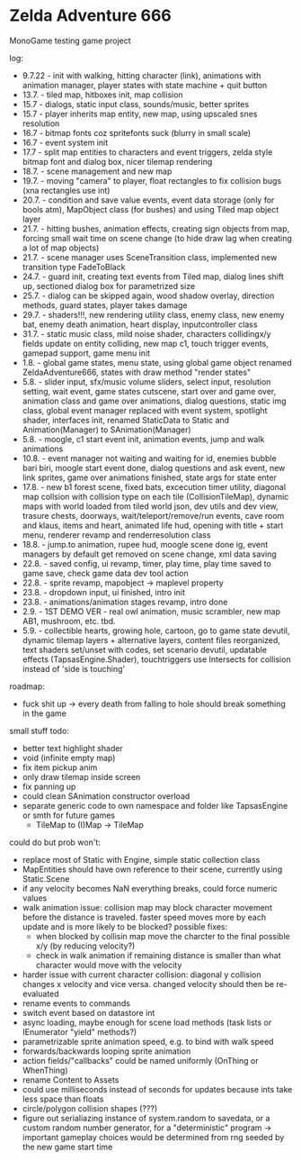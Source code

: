 # Zelda Adventure 666

MonoGame testing game project

log:
* 9.7.22 - init with walking, hitting character (link), animations with animation manager, player states with state machine + quit button
* 13.7. - tiled map, hitboxes init, map collision
* 15.7 - dialogs, static input class, sounds/music, better sprites
* 15.7 - player inherits map entity, new map, using upscaled snes resolution
* 16.7 - bitmap fonts coz spritefonts suck (blurry in small scale)
* 16.7 - event system init
* 17.7 - split map entities to characters and event triggers, zelda style bitmap font and dialog box, nicer tilemap rendering
* 18.7. - scene management and new map
* 19.7. - moving "camera" to player, float rectangles to fix collision bugs (xna rectangles use int)
* 20.7. - condition and save value events, event data storage (only for bools atm), MapObject class (for bushes) and using Tiled map object layer
* 21.7. - hitting bushes, animation effects, creating sign objects from map, forcing small wait time on scene change (to hide draw lag when creating a lot of map objects)
* 21.7. - scene manager uses SceneTransition class, implemented new transition type FadeToBlack
* 24.7. - guard init, creating text events from Tiled map, dialog lines shift up, sectioned dialog box for parametrized size
* 25.7. - dialog can be skipped again, wood shadow overlay, direction methods, guard states, player takes damage
* 29.7. - shaders!!!, new rendering utility class, enemy class, new enemy bat, enemy death animation, heart display, inputcontroller class
* 31.7. - static music class, mild noise shader, characters collidingx/y fields update on entity colliding, new map c1, touch trigger events, gamepad support, game menu init
* 1.8. - global game states, menu state, using global game object renamed ZeldaAdventure666, states with draw method "render states"
* 5.8. - slider input, sfx/music volume sliders, select input, resolution setting, wait event, game states cutscene, start over and game over, animation class and game over animations, dialog questions, static img class, global event manager replaced with event system, spotlight shader, interfaces init, renamed StaticData to Static and Animation(Manager) to SAnimation(Manager)
* 5.8. - moogle, c1 start event init, animation events, jump and walk animations
* 10.8. - event manager not waiting and waiting for id, enemies bubble bari biri, moogle start event done, dialog questions and ask event, new link sprites, game over animations finished, state args for state enter
* 17.8. - new b1 forest scene, fixed bats, excecution timer utility, diagonal map collsion with collision type on each tile (CollisionTileMap), dynamic maps with world loaded from tiled world json, dev utils and dev view, trasure chests, doorways, wait/teleport/remove/run events, cave room and  klaus, items and heart, animated life hud, opening with title + start menu, renderer revamp and renderresolution class
* 18.8. - jump.to animation, rupee hud, moogle scene done ig, event managers by default get removed on scene change, xml data saving
* 22.8. - saved config, ui revamp, timer, play time, play time saved to game save, check game data dev tool action
* 22.8. - sprite revamp, mapobject -> maplevel property
* 23.8. - dropdown input, ui finished, intro init
* 23.8. - animations/animation stages revamp, intro done
* 2.9. - 1ST DEMO VER - real owl animation, music scrambler, new map AB1, mushroom, etc. tbd.
* 5.9. - collectible hearts, growing hole, cartoon, go to game state devutil, dynamic tilemap layers + alternative layers, content files reorganized, text shaders set/unset with codes, set scenario devutil, updatable effects (TapsasEngine.Shader), touchtriggers use Intersects for collision instead of 'side is touching'

roadmap:
* fuck shit up -> every death from falling to hole should break something in the game

small stuff todo:
* better text highlight shader
* void (infinite empty map)
* fix item pickup anim
* only draw tilemap inside screen
* fix panning up
* could clean SAnimation constructor overload
* separate generic code to own namespace and folder like TapsasEngine or smth for future games
    - TileMap to (I)Map -> TileMap

could do but prob won't:
* replace most of Static with Engine, simple static collection class
* MapEntities should have own reference to their scene, currently using Static.Scene
* if any velocity becomes NaN everything breaks, could force numeric values
* walk animation issue: collision map may block character movement before the distance is traveled. faster speed moves more by each update and is more likely to be blocked?
    possible fixes:
    - when blocked by collisin map move the charcter to the final possible x/y (by reducing velocity?)
    - check in walk animation if remaining distance is smaller than what character would move with the velocity
* harder issue with current character collision: diagonal y collision changes x velocity and vice versa. changed velocity should then be re-evaluated
* rename events to commands
* switch event based on datastore int
* async loading, maybe enough for scene load methods (task lists or IEnumerator "yield" methods?)
* parametrizable sprite animation speed, e.g. to bind with walk speed
* forwards/backwards looping sprite animation
* action fields/"callbacks" could be named uniformly (OnThing or WhenThing)
* rename Content to Assets
* could use milliseconds instead of seconds for updates because ints take less space than floats
* circle/polygon collision shapes (???)
* figure out serialiazing instance of system.random to savedata, or a custom random number generator, for a "deterministic" program -> important gameplay choices would be determined from rng seeded by the new game start time
